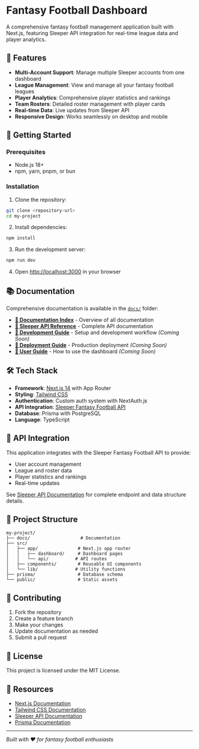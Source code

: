 # Fantasy Football Dashboard

A comprehensive fantasy football management application built with Next.js, featuring Sleeper API integration for real-time league data and player analytics.

## 🏈 Features

- **Multi-Account Support**: Manage multiple Sleeper accounts from one dashboard
- **League Management**: View and manage all your fantasy football leagues
- **Player Analytics**: Comprehensive player statistics and rankings
- **Team Rosters**: Detailed roster management with player cards
- **Real-time Data**: Live updates from Sleeper API
- **Responsive Design**: Works seamlessly on desktop and mobile

## 🚀 Getting Started

### Prerequisites
- Node.js 18+ 
- npm, yarn, pnpm, or bun

### Installation

1. Clone the repository:
```bash
git clone <repository-url>
cd my-project
```

2. Install dependencies:
```bash
npm install
```

3. Run the development server:
```bash
npm run dev
```

4. Open [http://localhost:3000](http://localhost:3000) in your browser

## 📚 Documentation

Comprehensive documentation is available in the [`docs/`](./docs/) folder:

- **[📖 Documentation Index](./docs/README.md)** - Overview of all documentation
- **[🏈 Sleeper API Reference](./docs/SLEEPER_API.md)** - Complete API documentation
- **[🔧 Development Guide](./docs/DEVELOPMENT.md)** - Setup and development workflow *(Coming Soon)*
- **[🚀 Deployment Guide](./docs/DEPLOYMENT.md)** - Production deployment *(Coming Soon)*
- **[📖 User Guide](./docs/USER_GUIDE.md)** - How to use the dashboard *(Coming Soon)*

## 🛠️ Tech Stack

- **Framework**: [Next.js 14](https://nextjs.org/) with App Router
- **Styling**: [Tailwind CSS](https://tailwindcss.com/)
- **Authentication**: Custom auth system with NextAuth.js
- **API Integration**: [Sleeper Fantasy Football API](https://docs.sleeper.com/)
- **Database**: Prisma with PostgreSQL
- **Language**: TypeScript

## 🔌 API Integration

This application integrates with the Sleeper Fantasy Football API to provide:

- User account management
- League and roster data
- Player statistics and rankings
- Real-time updates

See [Sleeper API Documentation](./docs/SLEEPER_API.md) for complete endpoint and data structure details.

## 📁 Project Structure

```
my-project/
├── docs/                   # Documentation
├── src/
│   ├── app/               # Next.js app router
│   │   ├── dashboard/     # Dashboard pages
│   │   └── api/          # API routes
│   ├── components/        # Reusable UI components
│   └── lib/              # Utility functions
├── prisma/                # Database schema
└── public/                # Static assets
```

## 🤝 Contributing

1. Fork the repository
2. Create a feature branch
3. Make your changes
4. Update documentation as needed
5. Submit a pull request

## 📄 License

This project is licensed under the MIT License.

## 🔗 Resources

- [Next.js Documentation](https://nextjs.org/docs)
- [Tailwind CSS Documentation](https://tailwindcss.com/docs)
- [Sleeper API Documentation](https://docs.sleeper.com/)
- [Prisma Documentation](https://www.prisma.io/docs)

---

*Built with ❤️ for fantasy football enthusiasts*
